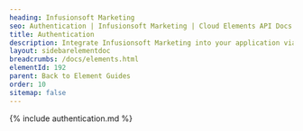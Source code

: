 ```yaml
---
heading: Infusionsoft Marketing
seo: Authentication | Infusionsoft Marketing | Cloud Elements API Docs
title: Authentication
description: Integrate Infusionsoft Marketing into your application via the Cloud Elements APIs.
layout: sidebarelementdoc
breadcrumbs: /docs/elements.html
elementId: 192
parent: Back to Element Guides
order: 10
sitemap: false
---
```


{% include authentication.md %}
